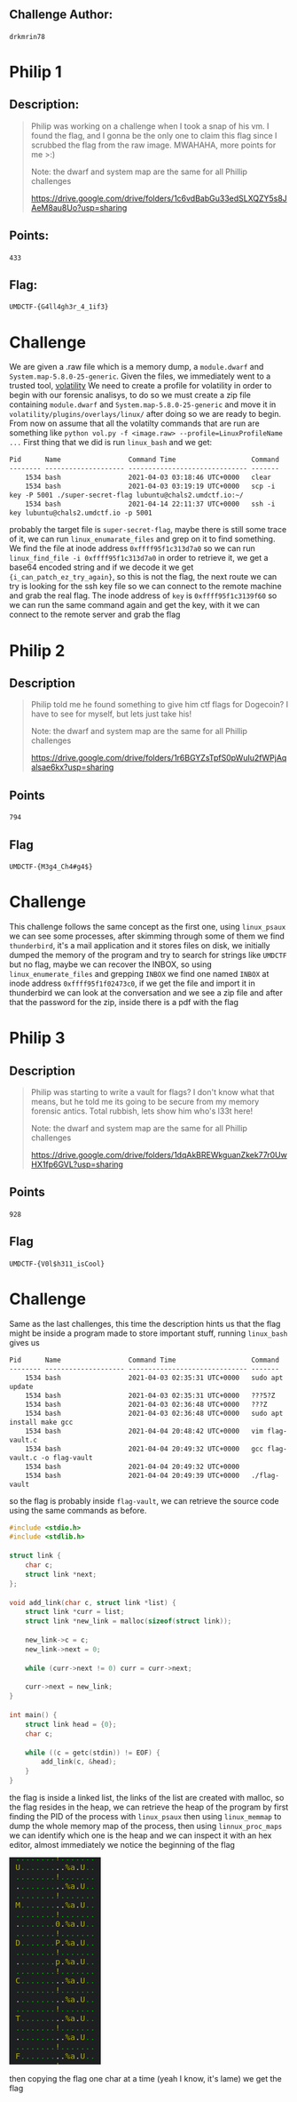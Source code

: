 ## Challenge Author:
`drkmrin78`
            
# Philip 1

## Description:

> Philip was working on a challenge when I took a snap of his vm. I found the flag, and I gonna be the only one to claim this flag since I scrubbed the flag from the raw image. MWAHAHA, more points for me >:)
>
> Note: the dwarf and system map are the same for all Phillip challenges
>
> https://drive.google.com/drive/folders/1c6vdBabGu33edSLXQZY5s8JAeM8au8Uo?usp=sharing

## Points: 
`433`

## Flag:
`UMDCTF-{G4ll4gh3r_4_1if3}`


# Challenge
We are given a .raw file which is a memory dump, a `module.dwarf` and `System.map-5.8.0-25-generic`.
Given the files, we immediately went to a trusted tool, [volatility](https://github.com/volatilityfoundation/volatility)
We need to create a profile for volatility in order to begin with our forensic analisys, to do so we must create a zip file containing `module.dwarf` and `System.map-5.8.0-25-generic` and move it in `volatility/plugins/overlays/linux/` after doing so we are ready to begin.
From now on assume that all the volatilty commands that are run are something like `python vol.py -f <image.raw> --profile=LinuxProfileName ...`
First thing that we did is run `linux_bash` and we get:

```
Pid      Name                 Command Time                   Command
-------- -------------------- ------------------------------ -------
    1534 bash                 2021-04-03 03:18:46 UTC+0000   clear
    1534 bash                 2021-04-03 03:19:19 UTC+0000   scp -i key -P 5001 ./super-secret-flag lubuntu@chals2.umdctf.io:~/
    1534 bash                 2021-04-14 22:11:37 UTC+0000   ssh -i key lubuntu@chals2.umdctf.io -p 5001
```

probably the target file is `super-secret-flag`, maybe there is still some trace of it, we can run `linux_enumarate_files` and grep on it to find something.
We find the file at inode address `0xffff95f1c313d7a0` so we can run `linux_find_file -i 0xffff95f1c313d7a0` in order to retrieve it, we get a base64 encoded string and if we decode it we get `{i_can_patch_ez_try_again}`, so this is not the flag, the next route we can try is looking for the ssh key file so we can connect to the remote machine and grab the real flag. The inode address of `key` is `0xffff95f1c3139f60` so we can run the same command again and get the key, with it we can connect to the remote server and grab the flag

# Philip 2

## Description

> Philip told me he found something to give him ctf flags for Dogecoin? I have to see for myself, but lets just take his!
>
> Note: the dwarf and system map are the same for all Phillip challenges
>
> https://drive.google.com/drive/folders/1r6BGYZsTpfS0pWuIu2fWPjAqalsae6kx?usp=sharing

## Points
`794`

## Flag
`UMDCTF-{M3g4_Ch4#g4$}`

# Challenge
This challenge follows the same concept as the first one, using `linux_psaux` we can see some processes, after skimming through some of them we find `thunderbird`, it's a mail application and it stores files on disk, we initially dumped the memory of the program and try to search for strings like `UMDCTF` but no flag, maybe we can recover the INBOX, so using `linux_enumerate_files` and grepping `INBOX` we find one named `INBOX` at inode address `0xffff95f1f02473c0`, if we get the file and import it in thunderbird we can look at the conversation and we see a zip file and after that the password for the zip, inside there is a pdf with the flag

# Philip 3

## Description

> Philip was starting to write a vault for flags? I don't know what that means, but he told me its going to be secure from my memory forensic antics. Total rubbish, lets show him who's l33t here!
>
> Note: the dwarf and system map are the same for all Phillip challenges
>
> https://drive.google.com/drive/folders/1dqAkBREWkguanZkek77r0UwHX1fp6GVL?usp=sharing

## Points
`928`

## Flag
`UMDCTF-{V0l$h311_isCool}`

# Challenge
Same as the last challenges, this time the description hints us that the flag might be inside a program made to store important stuff, running `linux_bash` gives us

```
Pid      Name                 Command Time                   Command
-------- -------------------- ------------------------------ -------
    1534 bash                 2021-04-03 02:35:31 UTC+0000   sudo apt update
    1534 bash                 2021-04-03 02:35:31 UTC+0000   ???5?Z
    1534 bash                 2021-04-03 02:36:48 UTC+0000   ???Z
    1534 bash                 2021-04-03 02:36:48 UTC+0000   sudo apt install make gcc
    1534 bash                 2021-04-04 20:48:42 UTC+0000   vim flag-vault.c
    1534 bash                 2021-04-04 20:49:32 UTC+0000   gcc flag-vault.c -o flag-vault
    1534 bash                 2021-04-04 20:49:32 UTC+0000
    1534 bash                 2021-04-04 20:49:39 UTC+0000   ./flag-vault
```

so the flag is probably inside `flag-vault`, we can retrieve the source code using the same commands as before.

```c++
#include <stdio.h>
#include <stdlib.h>

struct link {
    char c;
    struct link *next;
};

void add_link(char c, struct link *list) {
    struct link *curr = list;
    struct link *new_link = malloc(sizeof(struct link));

    new_link->c = c;
    new_link->next = 0;

    while (curr->next != 0) curr = curr->next;

    curr->next = new_link;
}

int main() {
    struct link head = {0};
    char c;

    while ((c = getc(stdin)) != EOF) {
        add_link(c, &head);
    }
}
```

the flag is inside a linked list, the links of the list are created with malloc, so the flag resides in the heap, we can retrieve the heap of the program by first finding the PID of the process with `linux_psaux` then using `linux_memmap` to dump the whole memory map of the process, then using `linnux_proc_maps` we can identify which one is the heap and we can inspect it with an hex editor, almost immediately we notice the beginning of the flag 

![](./memdump.png)

then copying the flag one char at a time (yeah I know, it's lame) we get the flag
